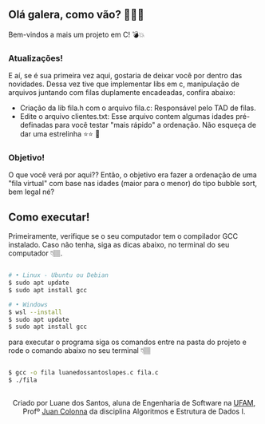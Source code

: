 ## Olá galera, como vão? 🖖🏽😊
Bem-vindos a mais um projeto em C! 💣💥

### Atualizações!
E aí, se é sua primeira vez aqui, gostaria de deixar você por dentro das novidades.
Dessa vez tive que implementar libs em c, manipulação de arquivos juntando com filas duplamente encadeadas, confira abaixo:
- Criação da lib fila.h com o arquivo fila.c: Responsável pelo TAD de filas.
- Edite o arquivo clientes.txt: Esse arquivo contem algumas idades pré-definadas para você testar "mais rápido" a ordenação.
Não esqueça de dar uma estrelinha ⭐⭐ 🤩

### Objetivo!
O que você verá por aqui?? Então, o objetivo era fazer a ordenação de uma "fila virtual" com base nas idades (maior para o menor) do tipo bubble sort, bem legal né?

## Como executar!

Primeiramente, verifique se o seu computador tem o compilador GCC instalado.
Caso não tenha, siga as dicas abaixo, no terminal do seu computador 👇🏽.

```bash

# •	Linux - Ubuntu ou Debian
$ sudo apt update
$ sudo apt install gcc

# •	Windows
$ wsl --install
$ sudo apt update
$ sudo apt install gcc

```
para executar o programa siga os comandos entre na pasta do projeto e rode o comando abaixo no seu terminal 👇🏽

```bash

$ gcc -o fila luanedossantoslopes.c fila.c
$ ./fila

```

##
<div align='center'>   
Criado por Luane dos Santos, aluna de Engenharia de Software na <a href="https://icomp.ufam.edu.br/">UFAM</a>, Profº  <a href="https://www.linkedin.com/in/juan-colonna-700bba56">Juan Colonna</a> da disciplina Algoritmos e Estrutura de Dados I.
</div>
